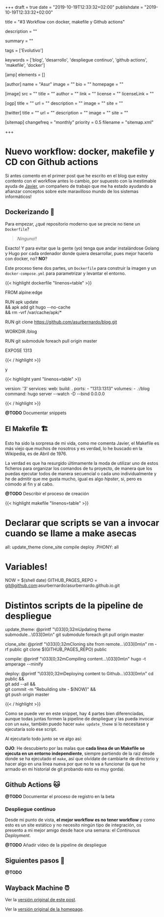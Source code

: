 +++
draft = true
date = "2019-10-19T12:33:32+02:00"
publishdate = "2019-10-19T12:33:32+02:00"

title = "#3 Workflow con docker, makefile y Github actions"

description = ""

summary = ""

tags = ['Evolutivo']

keywords = ['blog', 'desarrollo', 'despliegue continuo', 'github actions', 'makefile', 'docker']

[amp]
    elements = []

[author]
    name = "Asur"
    image = ""
    bio = ""
    homepage = ""

[image]
    src = ""
    title = ""
    author = ""
    link = ""
    license = ""
    licenseLink = ""

[ogp]
    title = ""
    url = ""
    description = ""
    image = ""
    site = ""

[twitter]
    title = ""
    url = ""
    description = ""
    image = ""
    site = ""

[sitemap]
  changefreq = "monthly"
  priority = 0.5
  filename = "sitemap.xml"

+++

# Nuevo workflow: docker, makefile y CD con Github actions

Si antes comento en el primer post que he escrito en el blog que estoy contento con el workflow antes lo cambio, por supuesto con la inestimable ayuda de [Javier](https://www.linkedin.com/in/javier-coscolla-cabrera-95948224/), un compañero de trabajo que me ha estado ayudando a afianzar conceptos sobre este maravilloso mundo de los sistemas informáticos!

## Dockerizando 🐳

Para empezar, ¿qué repositorio moderno que se precie no tiene un `Dockerfile`?

 > *Ninguno!!*

Exacto! Y para evitar que la gente (yo) tenga que andar instalándose Golang y Hugo por cada ordenador donde quiera desarrollar, pues mejor hacerlo con docker, no? **NO**?

Este proceso tiene dos partes, un `Dockerfile` para construir la imagen y un `docker-compose.yml` para parametrizar y levantar el entorno.

{{< highlight dockerfile "linenos=table" >}}

FROM alpine:edge

RUN apk update \
    && apk add git hugo --no-cache \
    && rm -vrf /var/cache/apk/*

RUN git clone https://github.com/asurbernardo/blog.git

WORKDIR /blog

RUN git submodule foreach pull origin master

EXPOSE 1313

{{< / highlight >}}

y

{{< highlight yaml "linenos=table" >}}

version: '3'
services:
  web:
    build: .
    ports:
      - "1313:1313"
    volumes:
      - .:/blog
    command: hugo server --watch -D --bind 0.0.0.0

{{< / highlight >}}

**@TODO** Documentar snippets

## El Makefile 🏗️

Esto ha sido la sorpresa de mi vida, como me comenta Javier, el Makefile es más viejo que muchos de nosotros y es verdad, lo he buscado en la Wikipedia, es de Abril de 1976.

La verdad es que ha resurgido últimamente la moda de utilizar uno de estos ficheros para organizar los comandos de tu proyecto, de manera que los puedas ejecutar todos de manera secuencial o cada uno individualmente y he de admitir que me gusta mucho, igual es algo *hipster*, si, pero es cómodo al fin y al cabo.

**@TODO** Describir el proceso de creación

{{< highlight makefile "linenos=table" >}}

# Declarar que scripts se van a invocar cuando se llame a make asecas
all: update_theme clone_site compile deploy
.PHONY: all

# Variables!
NOW = $(shell date)
GITHUB_PAGES_REPO = git@github.com:asurbernardo/asurbernardo.github.io.git

# Distintos scripts de la pipeline de despliegue
update_theme:
    @printf "\033[0;32mUpdating theme submodule...\033[0m\n"
    git submodule foreach git pull origin master

clone_site:
    @printf "\033[0;32mCloning site from remote...\033[0m\n"
    rm -rf public
    git clone $(GITHUB_PAGES_REPO) public

compile:
    @printf "\033[0;32mCompiling content...\033[0m\n"
    hugo -t amperage --minify

deploy:
    @printf "\033[0;32mDeploying content to Github...\033[0m\n"
    cd public && \
        git add --all && \
        git commit -m "Rebuilding site - $(NOW)" && \
        git push origin master

{{< / highlight >}}

Como se puede ver en este snippet, hay 4 partes bien diferenciadas, aunque todas juntas formen la pipeline de despliegue y las pueda invocar con un `make`, también puedo hacer `make update_theme` si lo necesitase y ejecutaría solo ese script.

Al ejecutarlo todo junto se ve algo así:

<amp-anim 
    layout="responsive"
    width=1200
    height=663
    src="/images/make-command.gif"
    alt="Ejecución de Makefile">
</amp-anim>


**OJO**: He descubierto por las malas que **cada línea de un Makefile se ejecuta en un entorno independiente**, siempre partiendo de la raiz desde donde se ha ejecutado el `make`, así que olvídate de cambiarte de directorio y hacer algo en una línea nueva por que no te va a funcionar (la que he armado en mi historial de git probando esto es muy gorda).

## Github Actions 🐱

**@TODO** Documentar el proceso de registro en la beta

### Despliegue continuo

Desde mi punto de vista, **el mejor workflow es no tener workflow** y como esto es un site estático y no necesito ningún tipo de integración, os presento a mi mejor amigo desde hace una semana: el *Continuous Deployment*.

**@TODO** Añadir vídeo de la pipeline de despliegue

## Siguientes pasos 👣

**@TODO**

## Wayback Machine ⏰

Ver la [versión original de este post](# "Versión original del post").

Ver la [versión original de la homepage](# "Versión original de la homepage").